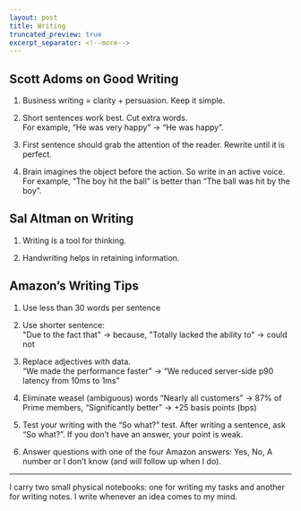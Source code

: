 ```yaml
---
layout: post
title: Writing
truncated_preview: true
excerpt_separator: <!--more-->
---
```


## Scott Adoms on Good Writing 

1. Business writing = clarity + persuasion. Keep it simple.

2. Short sentences work best. Cut extra words.   
   For example, “He was very happy” → “He was happy”. 

3. First sentence should grab the attention of the reader. Rewrite until it is perfect. 

4. Brain imagines the object before the action. So write in an active voice.  
   For example, “The boy hit the ball” is better than “The ball was hit by the boy”.

<!--more-->

## Sal Altman on Writing  

1. Writing is a tool for thinking. 

2. Handwriting helps in retaining information. 

## Amazon’s Writing Tips 

1. Use less than 30 words per sentence

2. Use shorter sentence:  
   "Due to the fact that" → because, "Totally lacked the ability to" → could not

3. Replace adjectives with data.   
   “We made the performance faster” → “We reduced server-side p90 latency from 10ms to 1ms”

4. Eliminate weasel (ambiguous) words
   “Nearly all customers” → 87% of Prime members, “Significantly better” → \+25 basis points (bps)

5. Test your writing with the “So what?” test. After writing a sentence, ask “So what?”. If you don’t have an answer, your point is weak.

6. Answer questions with one of the four Amazon answers: Yes, No, A number or I don’t know (and will follow up when I do).

------

I carry two small physical notebooks: one for writing my tasks and another for writing notes. I write whenever an idea comes to my mind.   
